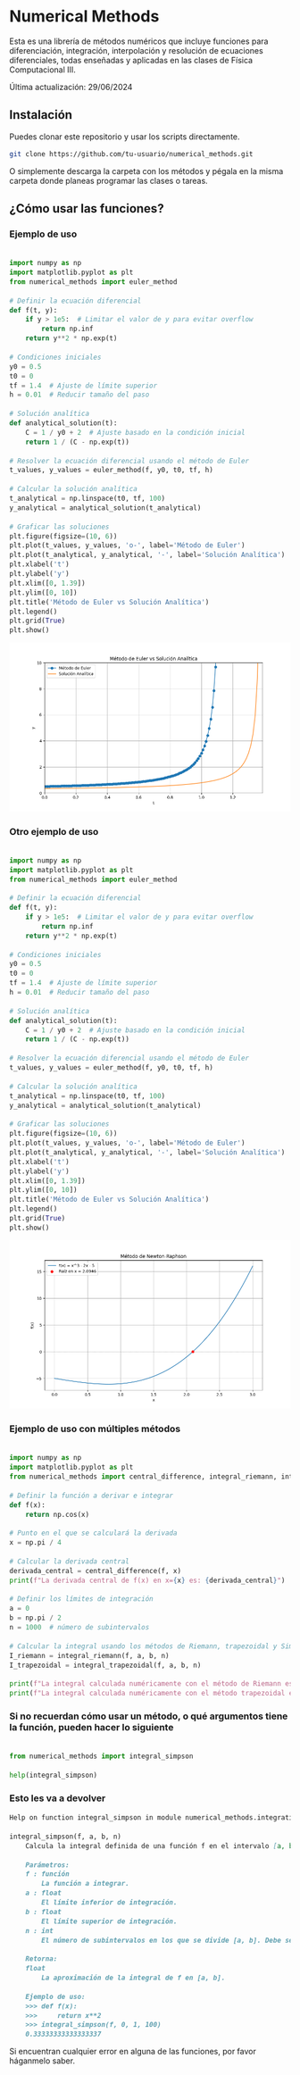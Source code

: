 # Numerical Methods

Esta es una librería de métodos numéricos que incluye funciones para diferenciación, integración, interpolación y resolución de ecuaciones diferenciales, todas enseñadas y aplicadas en las clases de Física Computacional III.

Última actualización: 29/06/2024

## Instalación

Puedes clonar este repositorio y usar los scripts directamente.

```sh
git clone https://github.com/tu-usuario/numerical_methods.git
```

O simplemente descarga la carpeta con los métodos y pégala en la misma carpeta donde planeas programar las clases o tareas.

## ¿Cómo usar las funciones?

### Ejemplo de uso

```python

import numpy as np
import matplotlib.pyplot as plt
from numerical_methods import euler_method

# Definir la ecuación diferencial
def f(t, y):
    if y > 1e5:  # Limitar el valor de y para evitar overflow
        return np.inf
    return y**2 * np.exp(t)

# Condiciones iniciales
y0 = 0.5
t0 = 0
tf = 1.4  # Ajuste de límite superior
h = 0.01  # Reducir tamaño del paso

# Solución analítica
def analytical_solution(t):
    C = 1 / y0 + 2  # Ajuste basado en la condición inicial
    return 1 / (C - np.exp(t))

# Resolver la ecuación diferencial usando el método de Euler
t_values, y_values = euler_method(f, y0, t0, tf, h)

# Calcular la solución analítica
t_analytical = np.linspace(t0, tf, 100)
y_analytical = analytical_solution(t_analytical)

# Graficar las soluciones
plt.figure(figsize=(10, 6))
plt.plot(t_values, y_values, 'o-', label='Método de Euler')
plt.plot(t_analytical, y_analytical, '-', label='Solución Analítica')
plt.xlabel('t')
plt.ylabel('y')
plt.xlim([0, 1.39])
plt.ylim([0, 10])
plt.title('Método de Euler vs Solución Analítica')
plt.legend()
plt.grid(True)
plt.show()
```

![alt text](grafico1.png)

### Otro ejemplo de uso

```python

import numpy as np
import matplotlib.pyplot as plt
from numerical_methods import euler_method

# Definir la ecuación diferencial
def f(t, y):
    if y > 1e5:  # Limitar el valor de y para evitar overflow
        return np.inf
    return y**2 * np.exp(t)

# Condiciones iniciales
y0 = 0.5
t0 = 0
tf = 1.4  # Ajuste de límite superior
h = 0.01  # Reducir tamaño del paso

# Solución analítica
def analytical_solution(t):
    C = 1 / y0 + 2  # Ajuste basado en la condición inicial
    return 1 / (C - np.exp(t))

# Resolver la ecuación diferencial usando el método de Euler
t_values, y_values = euler_method(f, y0, t0, tf, h)

# Calcular la solución analítica
t_analytical = np.linspace(t0, tf, 100)
y_analytical = analytical_solution(t_analytical)

# Graficar las soluciones
plt.figure(figsize=(10, 6))
plt.plot(t_values, y_values, 'o-', label='Método de Euler')
plt.plot(t_analytical, y_analytical, '-', label='Solución Analítica')
plt.xlabel('t')
plt.ylabel('y')
plt.xlim([0, 1.39])
plt.ylim([0, 10])
plt.title('Método de Euler vs Solución Analítica')
plt.legend()
plt.grid(True)
plt.show()
```

![alt text](grafico2.png)

### Ejemplo de uso con múltiples métodos

```python

import numpy as np
import matplotlib.pyplot as plt
from numerical_methods import central_difference, integral_riemann, integral_trapezoidal

# Definir la función a derivar e integrar
def f(x):
    return np.cos(x)

# Punto en el que se calculará la derivada
x = np.pi / 4

# Calcular la derivada central
derivada_central = central_difference(f, x)
print(f"La derivada central de f(x) en x={x} es: {derivada_central}")

# Definir los límites de integración
a = 0
b = np.pi / 2
n = 1000  # número de subintervalos

# Calcular la integral usando los métodos de Riemann, trapezoidal y Simpson
I_riemann = integral_riemann(f, a, b, n)
I_trapezoidal = integral_trapezoidal(f, a, b, n)

print(f"La integral calculada numéricamente con el método de Riemann es: {I_riemann}")
print(f"La integral calculada numéricamente con el método trapezoidal es: {I_trapezoidal}")
```

### Si no recuerdan cómo usar un método, o qué argumentos tiene la función, pueden hacer lo siguiente

```python

from numerical_methods import integral_simpson

help(integral_simpson)
```

### Esto les va a devolver

```md
Help on function integral_simpson in module numerical_methods.integration:

integral_simpson(f, a, b, n)
    Calcula la integral definida de una función f en el intervalo [a, b] utilizando la regla de Simpson.

    Parámetros:
    f : función
        La función a integrar.
    a : float
        El límite inferior de integración.
    b : float
        El límite superior de integración.
    n : int
        El número de subintervalos en los que se divide [a, b]. Debe ser par.

    Retorna:
    float
        La aproximación de la integral de f en [a, b].

    Ejemplo de uso:
    >>> def f(x):
    >>>     return x**2
    >>> integral_simpson(f, 0, 1, 100)
    0.33333333333333337
```

Si encuentran cualquier error en alguna de las funciones, por favor háganmelo saber.
